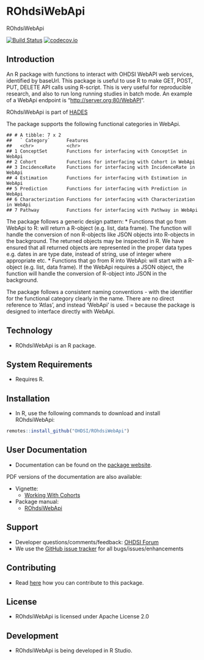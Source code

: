 ROhdsiWebApi
================

ROhdsiWebApi

[![Build
Status](https://travis-ci.org/OHDSI/ROhdsiWebApi.svg?branch=master)](https://travis-ci.org/OHDSI/ROhdsiWebApi)
[![codecov.io](https://codecov.io/github/OHDSI/ROhdsiWebApi/coverage.svg?branch=master)](https://codecov.io/github/OHDSI/ROhdsiWebApi?branch=master)

## Introduction

An R package with functions to interact with OHDSI WebAPI web services,
identified by baseUrl. This package is useful to use R to make GET,
POST, PUT, DELETE API calls using R-script. This is very useful for
reproducible research, and also to run long running studies in batch
mode. An example of a WebApi endpoint is
“<http://server.org:80/WebAPI>”.

ROhdsiWebApi is part of
[HADES](https://ohdsi.github.io/Hades/index.html)

The package supports the following functional categories in WebApi.

    ## # A tibble: 7 x 2
    ##   ` Category`      Features                                                 
    ##   <chr>            <chr>                                                    
    ## 1 ConceptSet       Functions for interfacing with ConceptSet in WebApi      
    ## 2 Cohort           Functions for interfacing with Cohort in WebApi          
    ## 3 IncidenceRate    Functions for interfacing with IncidenceRate in WebApi   
    ## 4 Estimation       Functions for interfacing with Estimation in WebApi      
    ## 5 Prediction       Functions for interfacing with Prediction in WebApi      
    ## 6 Characterization Functions for interfacing with Characterization in WebApi
    ## 7 Pathway          Functions for interfacing with Pathway in WebApi

The package follows a generic design pattern: \* Functions that go from
WebApi to R: will return a R-object (e.g. list, data frame). The
function will handle the conversion of non R-objects like JSON objects
into R-objects in the background. The returned objects may be inspected
in R. We have ensured that all returned objects are represented in the
proper data types e.g. dates in are type date, instead of string, use of
integer where appropriate etc. \* Functions that go from R into WebApi:
will start with a R-object (e.g. list, data frame). If the WebApi
requires a JSON object, the function will handle the conversion of
R-object into JSON in the background.

The package follows a consistent naming conventions - with the
identifier for the functional category clearly in the name. There are no
direct reference to ‘Atlas’, and instead ‘WebApi’ is used = because the
package is designed to interface directly with WebApi.

## Technology

  - ROhdsiWebApi is an R package.

## System Requirements

  - Requires R.

## Installation

  - In R, use the following commands to download and install
    ROhdsiWebApi:

<!-- end list -->

``` r
remotes::install_github("OHDSI/ROhdsiWebApi")
```

## User Documentation

  - Documentation can be found on the [package
    website](https://ohdsi.github.io/ROhdsiWebApi).

PDF versions of the documentation are also available:

  - Vignette:
      - [Working With
        Cohorts](https://raw.githubusercontent.com/OHDSI/ROhdsiWebApi/master/inst/doc/WorkingWithCohorts.pdf)
  - Package manual:
      - [ROhdsiWebApi](https://raw.githubusercontent.com/OHDSI/ROhdsiWebApi/master/extras/ROhdsiWebApi.pdf)

## Support

  - Developer questions/comments/feedback:
    <a href="http://forums.ohdsi.org/c/developers">OHDSI Forum</a>
  - We use the
    <a href="https://github.com/OHDSI/ROhdsiWebApi/issues">GitHub issue
    tracker</a> for all bugs/issues/enhancements

## Contributing

  - Read [here](https://ohdsi.github.io/Hades/contribute.html) how you
    can contribute to this package.

## License

  - ROhdsiWebApi is licensed under Apache License 2.0

## Development

  - ROhdsiWebApi is being developed in R Studio.
